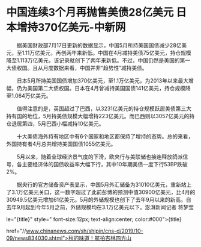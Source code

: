 # 中国连续3个月再抛售美债28亿美元 日本增持370亿美元-中新网

　　据美国财政部7月17日更新的数据显示，中国5月所持美国国债减少28亿美元，至1.11万亿美元，再创两年来新低。中国在4月减持美债75亿美元，持仓规模降至1.113万亿美元，该记录就创下了两年来新低。不过，中国仍然是美国的第一大债权国。且从月度数据来看，中国并非“趋势性”减持美债。

　　日本5月所持美国国债增加370亿美元，至1.1万亿美元，为2013年以来最大增幅，仍为美国第二大债权国。日本在4月曾减持美国国债141亿美元，持仓规模降至1.064万亿美元。

　　值得注意的是，英国超过了巴西，以3231亿美元的持仓规模跃居美债第三大持有国的地位，5月持美债规模大幅增持223亿美元。而巴西则以3057亿美元的持仓退居第四，5月巴西小幅减持10亿美元。

　　十大美债海外持有地区中有6个国家和地区都保持了增持的态势。总的来看，外国持有者4月总共增持美国国债1055亿美元。

　　5月以来，随着全球经济景气度的下滑，欧央行与美联储也接连释放鸽派信号，各主要经济体的国债收益率大幅下行，其中10年期美债一度下行53BP跌破2%。

　　据央行的官方储备资产表显示，中国5月外汇储备为31010亿美元，重新站上了3.1万亿美元关口，这一数字超过了此前彭博的预测中值30900亿美元，比4月的30949.5亿美元增加61亿美元。5月的外储规模也创下了去年9月以来的新高。自去年9月起到今年5月之前，外储规模均在3.1万亿美元以下。澎湃新闻记者 蒋梦莹

le="{title}" style=" font-size:12px; text-align:center; color:#000">{title}

href="//www.chinanews.com/sh/shipin/cns-d/2019/10-09/news834030.shtml">秋的味道！航拍吉林四方山
